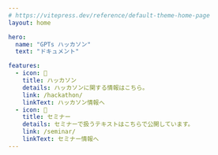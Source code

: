 ```yaml
---
# https://vitepress.dev/reference/default-theme-home-page
layout: home

hero:
  name: "GPTs ハッカソン"
  text: "ドキュメント"

features:
  - icon: 🚀
    title: ハッカソン
    details: ハッカソンに関する情報はこちら。
    link: /hackathon/
    linkText: ハッカソン情報へ
  - icon: 📖
    title: セミナー
    details: セミナーで扱うテキストはこちらで公開しています。
    link: /seminar/
    linkText: セミナー情報へ
---
```

